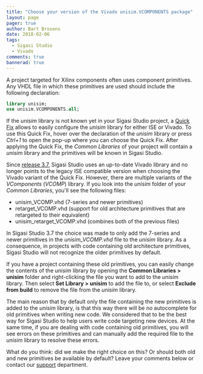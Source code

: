 ```yaml
---
title: "Choose your version of the Vivado unisim.VCOMPONENTS package"
layout: page
pager: true
author: Bart Brosens
date: 2018-02-06
tags:
  - Sigasi Studio
  - Vivado
comments: true
bannerad: true
---
```


A project targeted for Xilinx components often uses component primitives.
Any VHDL file in which these primitives are used should include the following
declaration:
```vhdl
library unisim;
use unisim.VCOMPONENTS.all;
```

If the *unisim* library is not known yet in your Sigasi Studio project, a
[Quick Fix](/manual/eclipse/linting#quick-fixes) allows to easily configure
the *unisim* library for either ISE or Vivado.
To use this Quick Fix, hover over the declaration of the *unisim* library
or press *Ctrl+1* to open the pop-up where you can choose the Quick Fix.
After applying the Quick Fix, the *Common Libraries* of your project will
contain a *unisim* library and the primitives will be known in Sigasi Studio.

Since [release 3.7](/releasenotes/sigasi-3.07), Sigasi Studio uses an up-to-date
Vivado library and no longer points to the legacy ISE compatible version when
choosing the Vivado variant of the Quick Fix.
However, there are multiple variants of the *VComponents* (*VCOMP*) library.
If you look into the *unisim* folder of your *Common Libraries*, you'll see the
following files:

* unisim_VCOMP.vhd (7-series and newer primitives)
* retarget_VCOMP.vhd (support for old architecture primitives that are
retargeted to their equivalent)
* unisim_retarget_VCOMP.vhd (combines both of the previous files)

In Sigasi Studio 3.7 the choice was made to only add the 7-series and newer
primitives in the *unisim_VCOMP.vhd* file to the *unisim* library.
As a consequence, in projects with code containing old architecture primitives,
Sigasi Studio will not recognize the older primitives by default.

If you have a project containing these old primitives, you can easily change
the contents of the *unisim* library by opening the
**Common Libraries > unisim** folder and right-clicking the file you want to
add to the *unisim* library.
Then select **Set Library > unisim** to add the file to, or select
**Exclude from build** to remove the file from the *unisim* library.

The main reason that by default only the file containing the new primitives is
added to the *unisim* library, is that this way there will be no autocomplete
for old primitives when writing new code.
We considered that to be the best way for Sigasi Studio to help users write
code targeting new devices.
At the same time, if you are dealing with code containing old primitives,
you will see errors on these primitives and can manually add the required
file to the *unisim* library to resolve these errors.

What do you think: did we make the right choice on this?
Or should both old and new primitives be available by default?
Leave your comments below or contact our [support](https://www.sigasi.com/support/) department.
